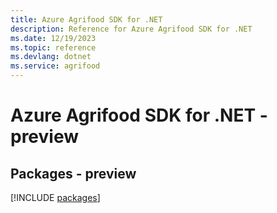 ```yaml
---
title: Azure Agrifood SDK for .NET
description: Reference for Azure Agrifood SDK for .NET
ms.date: 12/19/2023
ms.topic: reference
ms.devlang: dotnet
ms.service: agrifood
---
```

# Azure Agrifood SDK for .NET - preview
## Packages - preview
[!INCLUDE [packages](agrifood-index.md)]